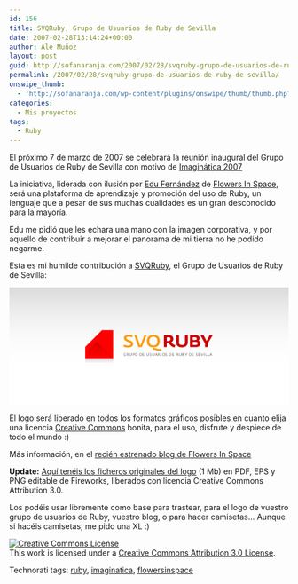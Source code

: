 ```yaml
---
id: 156
title: SVQRuby, Grupo de Usuarios de Ruby de Sevilla
date: 2007-02-28T13:14:24+00:00
author: Ale Muñoz
layout: post
guid: http://sofanaranja.com/2007/02/28/svqruby-grupo-de-usuarios-de-ruby-de-sevilla/
permalink: /2007/02/28/svqruby-grupo-de-usuarios-de-ruby-de-sevilla/
onswipe_thumb:
  - 'http://sofanaranja.com/wp-content/plugins/onswipe/thumb/thumb.php?src=/images/2007/02/logo-svqruby.png&amp;w=600&amp;h=800&amp;zc=1&amp;q=75&amp;f=0'
categories:
  - Mis proyectos
tags:
  - Ruby
---
```

El próximo 7 de marzo de 2007 se celebrará la reunión inaugural del Grupo de Usuarios de Ruby de Sevilla con motivo de [Imaginática 2007](http://imaginatica.eii.us.es/)

La iniciativa, liderada con ilusión por [Edu Fernández](http://0xefc.com/) de [Flowers In Space](http://www.flowersinspace.com/), será una plataforma de aprendizaje y promoción del uso de Ruby, un lenguaje que a pesar de sus muchas cualidades es un gran desconocido para la mayoría.

Edu me pidió que les echara una mano con la imagen corporativa, y por aquello de contribuir a mejorar el panorama de mi tierra no he podido negarme.

Esta es mi humilde contribución a [SVQRuby](http://www.svqruby.org), el Grupo de Usuarios de Ruby de Sevilla:

![Logo SVQRuby](/images/2007/02/logo-svqruby.png)

El logo será liberado en todos los formatos gráficos posibles en cuanto elija una licencia [Creative Commons](http://creativecommons.org/) bonita, para el uso, disfrute y despiece de todo el mundo :)

Más información, en el [recién estrenado blog de Flowers In Space](http://www.flowersinspace.com/archives/2007/2/27/flowers_in_space_en_imaginática/)

**Update:** [Aquí tenéis los ficheros originales del logo](http://sofanaranja.com/dl/svqruby-logo-release-cc.zip) (1 Mb) en PDF, EPS y PNG editable de Fireworks, liberados con licencia Creative Commons Attribution 3.0.

Los podéis usar libremente como base para trastear, para el logo de vuestro grupo de usuarios de Ruby, vuestro blog, o para hacer camisetas... Aunque si hacéis camisetas, me pido una XL :)

<a rel="license" href="http://creativecommons.org/licenses/by/3.0/"><img alt="Creative Commons License" style="border-width:0" src="http://i.creativecommons.org/l/by/3.0/88x31.png"/></a><br/>This work is licensed under a <a rel="license" href="http://creativecommons.org/licenses/by/3.0/">Creative Commons Attribution 3.0  License</a>.

<div class="techtag"><span>Technorati tags:</span> <a href="http://technorati.com/tag/ruby" rel="tag">ruby</a>, <a href="http://technorati.com/tag/imaginatica" rel="tag">imaginatica</a>, <a href="http://technorati.com/tag/flowersinspace" rel="tag">flowersinspace</a></div>